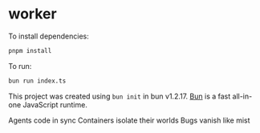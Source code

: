 # worker

To install dependencies:

```bash
pnpm install
```

To run:

```bash
bun run index.ts
```

This project was created using `bun init` in bun v1.2.17. [Bun](https://bun.sh) is a fast all-in-one JavaScript runtime.

Agents code in sync
Containers isolate their worlds
Bugs vanish like mist
